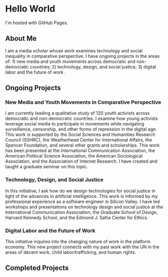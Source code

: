 <!DOCTYPE html>
<html>
<body>
<h1>Hello World</h1>
<p>I'm hosted with GitHub Pages.</p>
  <h2>About Me</h2>
  <p>I am a media scholar whose work examines technology and social inequality in comparative perspective. I have ongoing projects in the areas of: 1) new media and youth movements across democratic and non-democratic countries; 2) technology, design, and social justice; 3) digital labor and the future of work .</p>

<h2>Ongoing Projects</h2>
<p><h3>New Media and Youth Movements in Comparative Perspective</h3>
  I am currently leading a qualitative study of 120 youth activists across democratic and non-democratic countries. I examine how young activists leverage social media to participate in movements while navigating surveillance, censorship, and other forms of repression in the digital age. This work is supported by the Social Sciences and Humanities Research Council (SSHRC), the Weatherhead Center for International Affairs, the Spencer Foundation, and several other grants and scholarships. This work has been presented at the International Communication Association, the American Political Science Association, the American Sociological Association, and the Association of Internet Research. I have created and taught a graduate seminar on this topic.
  
  <h3>Technology, Design, and Social Justice</h3>
  
  In this initiative, I ask how do we design technologies for social justice in light of the advances in artificial intelligence. This work is informed by my professional experience as a software engineer in Silicon Valley. I have led workshops and presentations on technology design and social justice at the International Communication Association, the Graduate School of Design, Harvard Kennedy School, and the Edmond J. Safra Center for Ethics. 
  
  <h3>Digital Labor and the Future of Work</h3>
  This initiative inquires into the changing nature of work in the platform economy. This new project connects with my past work with the UN in the areas of decent work, child labor/trafficking, and human rights.
  
  </p>
  </body>
  <h2>Completed Projects</h2>
  <h3></h3>
  <h3></h3>
  <h3></h3>
   
</html>
